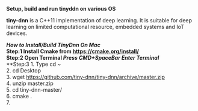 **Setup, build and run tinyddn on various OS**

**tiny-dnn** is a C++11 implementation of deep learning. It is suitable for deep learning on limited computational resource, embedded systems and IoT devices.


**_How to Install/Build TinyDnn On Mac_**  
**Step:1 Install Cmake from https://cmake.org/install/**  
**Step:2 Open Terminal _Press CMD+SpaceBar Enter Terminal_**  
**Step:3 1. Type cd ~  
         2. cd Desktop  
         3. wget https://github.com/tiny-dnn/tiny-dnn/archive/master.zip  
         4. unzip master.zip  
         5. cd tiny-dnn-master/  
         6. cmake .  
         7. 

